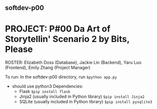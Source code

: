 ## softdev-p00

# PROJECT: P#00 Da Art of Storytellin' Scenario 2 by Bits, Please

ROSTER: Elizabeth Doss (Database), Jackie Lin (Backend), Yaru Luo (Frontend), Emily Zhang (Project Manager) 

To run: In the softdev-p00 directory, run ```$python app.py```
- should use python3
Dependencies:
    - Flask
        ```$pip install flask```
    - Jinja2 (usually included in Python library)
        ```$pip install Jinja2```
    - SQLite (usually included in Python library)
        ```$pip install pysqlite3```

